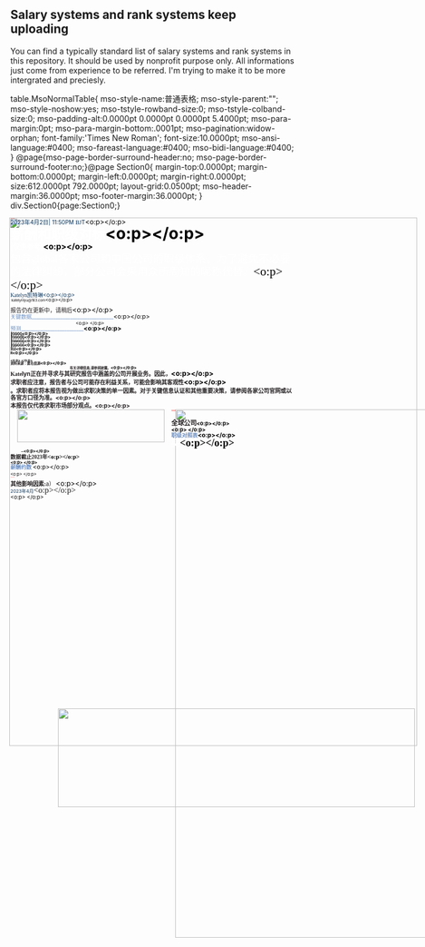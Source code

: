 ## Salary systems and rank systems keep uploading
You can find a typically standard list of salary systems and rank systems in this repository. It should be used by nonprofit purpose only. All informations just come from experience to be referred. I'm trying to make it to be more intergrated and preciesly.

table.MsoNormalTable{
mso-style-name:普通表格;
mso-style-parent:"";
mso-style-noshow:yes;
mso-tstyle-rowband-size:0;
mso-tstyle-colband-size:0;
mso-padding-alt:0.0000pt 0.0000pt 0.0000pt 5.4000pt;
mso-para-margin:0pt;
mso-para-margin-bottom:.0001pt;
mso-pagination:widow-orphan;
font-family:'Times New Roman';
font-size:10.0000pt;
mso-ansi-language:#0400;
mso-fareast-language:#0400;
mso-bidi-language:#0400;
}
@page{mso-page-border-surround-header:no;
	mso-page-border-surround-footer:no;}@page Section0{
margin-top:0.0000pt;
margin-bottom:0.0000pt;
margin-left:0.0000pt;
margin-right:0.0000pt;
size:612.0000pt 792.0000pt;
layout-grid:0.0500pt;
mso-header-margin:36.0000pt;
mso-footer-margin:36.0000pt;
}
div.Section0{page:Section0;}</style></head><body style="tab-interval:35pt;" ><!--StartFragment--><div class="Section0"  style="layout-grid:0.0500pt;" ><p class=MsoNormal  style="margin-top:0.0000pt;margin-right:0.0000pt;margin-bottom:0.0000pt;
margin-left:0.0000pt;text-indent:0.0000pt;text-align:left;
mso-line-height-alt:0pt;" ><span style="position:absolute;z-index:-1;margin-left:-2.4500px;
margin-top:-0.9500px;width:720.0000px;height:931.0000px;" ><img width="720"  height="931"  src="专业报告模版-2023.files/专业报告模版-20230.png" ></span><span style="mso-spacerun:'yes';font-family:Arial;mso-fareast-font-family:宋体;
mso-hansi-font-family:Calibri;mso-bidi-font-family:'Times New Roman';color:rgb(255,0,0);
letter-spacing:0.0000pt;font-size:1.0000pt;" >&nbsp;</span><span style="mso-spacerun:'yes';font-family:Arial;mso-fareast-font-family:宋体;
mso-hansi-font-family:Calibri;mso-bidi-font-family:'Times New Roman';color:rgb(255,0,0);
letter-spacing:0.0000pt;font-size:1.0000pt;" ><o:p></o:p></span></p><p class=MsoNormal  style="margin-top:0.0000pt;margin-right:0.0000pt;margin-bottom:0.0000pt;
margin-left:0.0000pt;text-indent:0.0000pt;text-autospace:none;
mso-pagination:none;text-align:left;line-height:9.0000pt;
mso-line-height-rule:exactly;" ><span style="mso-spacerun:'yes';font-family:SFGFGQ+UniversLTStd-Cn;mso-fareast-font-family:宋体;
mso-hansi-font-family:Calibri;mso-bidi-font-family:'Times New Roman';color:rgb(7,49,87);
letter-spacing:0.0000pt;font-size:7.5000pt;" >2023<font face="宋体" >年</font></span><span style="mso-spacerun:'yes';font-family:SFGFGQ+UniversLTStd-Cn;mso-fareast-font-family:宋体;
mso-hansi-font-family:Calibri;mso-bidi-font-family:'Times New Roman';color:rgb(7,49,87);
letter-spacing:0.0000pt;font-size:7.5000pt;" >4</span><span style="mso-spacerun:'yes';font-family:SFGFGQ+UniversLTStd-Cn;mso-fareast-font-family:宋体;
mso-hansi-font-family:Calibri;mso-bidi-font-family:'Times New Roman';color:rgb(7,49,87);
letter-spacing:0.0000pt;font-size:7.5000pt;" ><font face="宋体" >月</font></span><span style="mso-spacerun:'yes';font-family:SFGFGQ+UniversLTStd-Cn;mso-fareast-font-family:宋体;
mso-hansi-font-family:Calibri;mso-bidi-font-family:'Times New Roman';color:rgb(7,49,87);
letter-spacing:0.0000pt;font-size:7.5000pt;" >2</span><span style="mso-spacerun:'yes';font-family:SFGFGQ+UniversLTStd-Cn;mso-fareast-font-family:宋体;
mso-hansi-font-family:Calibri;mso-bidi-font-family:'Times New Roman';color:rgb(7,49,87);
letter-spacing:0.0000pt;font-size:7.5000pt;" ><font face="宋体" >日</font>| </span><span style="mso-spacerun:'yes';font-family:SFGFGQ+UniversLTStd-Cn;mso-fareast-font-family:宋体;
mso-hansi-font-family:Calibri;mso-bidi-font-family:'Times New Roman';color:rgb(7,49,87);
letter-spacing:0.0000pt;font-size:7.5000pt;" >11</span><span style="mso-spacerun:'yes';font-family:SFGFGQ+UniversLTStd-Cn;mso-fareast-font-family:宋体;
mso-hansi-font-family:Calibri;mso-bidi-font-family:'Times New Roman';color:rgb(7,49,87);
letter-spacing:0.0000pt;font-size:7.5000pt;" >:</span><span style="mso-spacerun:'yes';font-family:SFGFGQ+UniversLTStd-Cn;mso-fareast-font-family:宋体;
mso-hansi-font-family:Calibri;mso-bidi-font-family:'Times New Roman';color:rgb(7,49,87);
letter-spacing:0.0000pt;font-size:7.5000pt;" >50</span><span style="mso-spacerun:'yes';font-family:SFGFGQ+UniversLTStd-Cn;mso-fareast-font-family:宋体;
mso-hansi-font-family:Calibri;mso-bidi-font-family:'Times New Roman';color:rgb(7,49,87);
letter-spacing:0.0000pt;font-size:7.5000pt;" >PM </span><span style="mso-spacerun:'yes';font-family:宋体;mso-ascii-font-family:SFGFGQ+UniversLTStd-Cn;
mso-hansi-font-family:Calibri;mso-bidi-font-family:'Times New Roman';color:rgb(7,49,87);
letter-spacing:0.0000pt;font-size:7.5000pt;" ><font face="SFGFGQ+UniversLTStd-Cn" >BJ</font></span><span style="mso-spacerun:'yes';font-family:SFGFGQ+UniversLTStd-Cn;mso-fareast-font-family:宋体;
mso-hansi-font-family:Calibri;mso-bidi-font-family:'Times New Roman';color:rgb(7,49,87);
letter-spacing:0.0000pt;font-size:7.5000pt;" >T</span><span style="mso-spacerun:'yes';font-family:SFGFGQ+UniversLTStd-Cn;mso-fareast-font-family:宋体;
mso-hansi-font-family:Calibri;mso-bidi-font-family:'Times New Roman';color:rgb(0,0,0);
letter-spacing:0.0000pt;font-size:9.0000pt;" ><o:p></o:p></span></p><p class=MsoNormal  style="margin-top:0.0000pt;margin-right:0.0000pt;margin-bottom:0.0000pt;
margin-left:0.0000pt;text-indent:0.0000pt;text-autospace:none;
mso-pagination:none;text-align:left;line-height:20.3000pt;
mso-line-height-rule:exactly;" ><b style="mso-bidi-font-weight:normal" ><span style="mso-spacerun:'yes';font-family:宋体;mso-ascii-font-family:IQEUPB+UniversLTStd-BoldCn;
mso-hansi-font-family:Calibri;mso-bidi-font-family:'Times New Roman';color:rgb(255,255,255);
letter-spacing:-0.0500pt;mso-ansi-font-weight:bold;font-size:18.0000pt;" ><font face="宋体" >薪酬和职级对标</font></span></b><b style="mso-bidi-font-weight:normal" ><span style="mso-spacerun:'yes';font-family:IQEUPB+UniversLTStd-BoldCn;mso-fareast-font-family:宋体;
mso-hansi-font-family:Calibri;mso-bidi-font-family:'Times New Roman';color:rgb(0,0,0);
letter-spacing:0.0000pt;mso-ansi-font-weight:bold;font-size:21.0000pt;" ><o:p></o:p></span></b></p><p class=MsoNormal  style="margin-top:0.0000pt;margin-right:0.0000pt;margin-bottom:0.0000pt;
margin-left:0.0000pt;text-indent:0.0000pt;text-autospace:none;
mso-pagination:none;text-align:left;line-height:10.3500pt;
mso-line-height-rule:exactly;" ><b style="mso-bidi-font-weight:normal" ><span style="mso-spacerun:'yes';font-family:IQEUPB+UniversLTStd-BoldCn;mso-fareast-font-family:宋体;
mso-hansi-font-family:Calibri;mso-bidi-font-family:'Times New Roman';color:rgb(255,255,255);
letter-spacing:0.1000pt;mso-ansi-font-weight:bold;font-size:9.0000pt;" >(</span></b><b style="mso-bidi-font-weight:normal" ><span style="mso-spacerun:'yes';font-family:宋体;mso-ascii-font-family:IQEUPB+UniversLTStd-BoldCn;
mso-hansi-font-family:Calibri;mso-bidi-font-family:'Times New Roman';color:rgb(255,255,255);
letter-spacing:0.1000pt;mso-ansi-font-weight:bold;font-size:9.0000pt;" ><font face="宋体" >仅供参考</font></span></b><b style="mso-bidi-font-weight:normal" ><span style="mso-spacerun:'yes';font-family:IQEUPB+UniversLTStd-BoldCn;mso-fareast-font-family:宋体;
mso-hansi-font-family:Calibri;mso-bidi-font-family:'Times New Roman';color:rgb(255,255,255);
letter-spacing:0.1000pt;mso-ansi-font-weight:bold;font-size:9.0000pt;" >)</span></b><b style="mso-bidi-font-weight:normal" ><span style="mso-spacerun:'yes';font-family:IQEUPB+UniversLTStd-BoldCn;mso-fareast-font-family:宋体;
mso-hansi-font-family:Calibri;mso-bidi-font-family:'Times New Roman';color:rgb(0,0,0);
letter-spacing:0.0000pt;mso-ansi-font-weight:bold;font-size:10.5000pt;" ><o:p></o:p></span></b></p><p class=MsoNormal  style="margin-top:0.8000pt;margin-right:0.0000pt;margin-bottom:0.0000pt;
margin-left:0.0000pt;text-indent:0.0000pt;text-autospace:none;
mso-pagination:none;text-align:left;line-height:17.7000pt;
mso-line-height-rule:exactly;" ><span style="mso-spacerun:'yes';font-family:宋体;mso-ascii-font-family:'QEHWCM+Times New Roman';
mso-hansi-font-family:Calibri;mso-bidi-font-family:'Times New Roman';color:rgb(255,255,255);
letter-spacing:0.0000pt;font-size:14.0000pt;" ><font face="宋体" >包含</font><font face="QEHWCM+Times New Roman" >global</font><font face="宋体" >各家公司和中国公司的职级体系</font></span><span style="mso-spacerun:'yes';font-family:'QEHWCM+Times New Roman';mso-fareast-font-family:宋体;
mso-hansi-font-family:Calibri;mso-bidi-font-family:'Times New Roman';color:rgb(255,255,255);
letter-spacing:0.0000pt;font-size:14.0000pt;" ><font face="宋体" >。</font></span><span style="mso-spacerun:'yes';font-family:宋体;mso-ascii-font-family:'QEHWCM+Times New Roman';
mso-hansi-font-family:Calibri;mso-bidi-font-family:'Times New Roman';color:rgb(255,255,255);
letter-spacing:0.0000pt;font-size:14.0000pt;" ><font face="宋体" >为了避免不必要的法律纠纷</font></span><span style="mso-spacerun:'yes';font-family:'QEHWCM+Times New Roman';mso-fareast-font-family:宋体;
mso-hansi-font-family:Calibri;mso-bidi-font-family:'Times New Roman';color:rgb(255,255,255);
letter-spacing:0.0000pt;font-size:14.0000pt;" ><font face="宋体" >，</font></span><span style="mso-spacerun:'yes';font-family:宋体;mso-ascii-font-family:'QEHWCM+Times New Roman';
mso-hansi-font-family:Calibri;mso-bidi-font-family:'Times New Roman';color:rgb(255,255,255);
letter-spacing:0.0000pt;font-size:14.0000pt;" ><font face="宋体" >部分公司会采用众所周知的昵称代替</font></span><span style="mso-spacerun:'yes';font-family:'QEHWCM+Times New Roman';mso-fareast-font-family:宋体;
mso-hansi-font-family:Calibri;mso-bidi-font-family:'Times New Roman';color:rgb(255,255,255);
letter-spacing:0.0000pt;font-size:14.0000pt;" ><font face="宋体" >。</font></span><span style="mso-spacerun:'yes';font-family:'QEHWCM+Times New Roman';mso-fareast-font-family:宋体;
mso-hansi-font-family:Calibri;mso-bidi-font-family:'Times New Roman';color:rgb(0,0,0);
letter-spacing:0.0000pt;font-size:16.0000pt;" ><o:p></o:p></span></p><p class=MsoNormal  style="margin-top:0.0000pt;margin-right:0.0000pt;margin-bottom:0.0000pt;
margin-left:0.0000pt;text-indent:0.0000pt;text-autospace:none;
mso-pagination:none;text-align:left;line-height:8.1000pt;
mso-line-height-rule:exactly;" ><span style="mso-spacerun:'yes';font-family:宋体;mso-ascii-font-family:SFGFGQ+UniversLTStd-Cn;
mso-hansi-font-family:Calibri;mso-bidi-font-family:'Times New Roman';color:rgb(7,49,87);
letter-spacing:0.0000pt;font-size:7.0000pt;" ><font face="SFGFGQ+UniversLTStd-Cn" >Katelyn</font><font face="宋体" >凯特琳</font></span><span style="mso-spacerun:'yes';font-family:SFGFGQ+UniversLTStd-Cn;mso-fareast-font-family:宋体;
mso-hansi-font-family:Calibri;mso-bidi-font-family:'Times New Roman';color:rgb(7,49,87);
letter-spacing:0.0000pt;font-size:7.0000pt;" ><o:p></o:p></span></p><p class=MsoNormal  style="margin-top:0.0000pt;margin-right:0.0000pt;margin-bottom:0.0000pt;
margin-left:0.0000pt;text-indent:0.0000pt;text-autospace:none;
mso-pagination:none;text-align:left;line-height:5.8000pt;
mso-line-height-rule:exactly;" ><span style="mso-spacerun:'yes';font-family:ANNDSK+UniversLTStd;mso-fareast-font-family:宋体;
mso-hansi-font-family:Calibri;mso-bidi-font-family:'Times New Roman';color:rgb(35,31,32);
letter-spacing:-0.2000pt;font-size:5.0000pt;" >&nbsp;</span><span style="mso-spacerun:'yes';font-family:ANNDSK+UniversLTStd;mso-fareast-font-family:宋体;
mso-hansi-font-family:Calibri;mso-bidi-font-family:'Times New Roman';color:rgb(35,31,32);
letter-spacing:-0.2000pt;font-size:5.0000pt;" >katelynlyu</span><span style="mso-spacerun:'yes';font-family:ANNDSK+UniversLTStd;mso-fareast-font-family:宋体;
mso-hansi-font-family:Calibri;mso-bidi-font-family:'Times New Roman';color:rgb(35,31,32);
letter-spacing:-0.2000pt;font-size:5.0000pt;" >@</span><span style="mso-spacerun:'yes';font-family:ANNDSK+UniversLTStd;mso-fareast-font-family:宋体;
mso-hansi-font-family:Calibri;mso-bidi-font-family:'Times New Roman';color:rgb(35,31,32);
letter-spacing:-0.2000pt;font-size:5.0000pt;" >163</span><span style="mso-spacerun:'yes';font-family:ANNDSK+UniversLTStd;mso-fareast-font-family:宋体;
mso-hansi-font-family:Calibri;mso-bidi-font-family:'Times New Roman';color:rgb(35,31,32);
letter-spacing:-0.2000pt;font-size:5.0000pt;" >.com</span><span style="mso-spacerun:'yes';font-family:ANNDSK+UniversLTStd;mso-fareast-font-family:宋体;
mso-hansi-font-family:Calibri;mso-bidi-font-family:'Times New Roman';color:rgb(0,0,0);
letter-spacing:0.0000pt;font-size:6.0000pt;" ><o:p></o:p></span></p><p class=MsoNormal  style="margin-top:4.5500pt;margin-right:0.0000pt;margin-bottom:0.0000pt;
margin-left:0.0000pt;text-indent:0.0000pt;text-autospace:none;
mso-pagination:none;text-align:left;line-height:8.9500pt;
mso-line-height-rule:exactly;" ><span style="mso-spacerun:'yes';font-family:ANNDSK+UniversLTStd;mso-fareast-font-family:宋体;
mso-hansi-font-family:Calibri;mso-bidi-font-family:'Times New Roman';color:rgb(35,31,32);
letter-spacing:-0.0500pt;font-size:7.5000pt;" ><font face="宋体" >报告</font></span><span style="mso-spacerun:'yes';font-family:宋体;mso-ascii-font-family:ANNDSK+UniversLTStd;
mso-hansi-font-family:Calibri;mso-bidi-font-family:'Times New Roman';color:rgb(35,31,32);
letter-spacing:-0.0500pt;font-size:7.5000pt;" ><font face="宋体" >仍在更新中</font></span><span style="mso-spacerun:'yes';font-family:ANNDSK+UniversLTStd;mso-fareast-font-family:宋体;
mso-hansi-font-family:Calibri;mso-bidi-font-family:'Times New Roman';color:rgb(35,31,32);
letter-spacing:-0.0500pt;font-size:7.5000pt;" ><font face="宋体" >，</font></span><span style="mso-spacerun:'yes';font-family:宋体;mso-ascii-font-family:ANNDSK+UniversLTStd;
mso-hansi-font-family:Calibri;mso-bidi-font-family:'Times New Roman';color:rgb(35,31,32);
letter-spacing:-0.0500pt;font-size:7.5000pt;" ><font face="宋体" >请稍后</font></span><span style="mso-spacerun:'yes';font-family:ANNDSK+UniversLTStd;mso-fareast-font-family:宋体;
mso-hansi-font-family:Calibri;mso-bidi-font-family:'Times New Roman';color:rgb(0,0,0);
letter-spacing:0.0000pt;font-size:9.0000pt;" ><o:p></o:p></span></p><p class=MsoNormal  style="margin-top:0.0000pt;margin-right:0.0000pt;margin-bottom:0.0000pt;
margin-left:0.0000pt;text-indent:0.0000pt;text-autospace:none;
mso-pagination:none;text-align:left;line-height:8.1000pt;
mso-line-height-rule:exactly;" ><span style="mso-spacerun:'yes';font-family:SFGFGQ+UniversLTStd-Cn;mso-fareast-font-family:宋体;
mso-hansi-font-family:Calibri;mso-bidi-font-family:'Times New Roman';color:rgb(109,144,195);
letter-spacing:0.0000pt;font-size:7.0000pt;" ><font face="宋体" >关键数据</font>__________________________________</span><span style="mso-spacerun:'yes';font-family:SFGFGQ+UniversLTStd-Cn;mso-fareast-font-family:宋体;
mso-hansi-font-family:Calibri;mso-bidi-font-family:'Times New Roman';color:rgb(0,0,0);
letter-spacing:0.0000pt;font-size:8.0000pt;" ><o:p></o:p></span></p><p class=MsoNormal  style="margin-top:1.8500pt;margin-right:0.0000pt;margin-bottom:0.0000pt;
margin-left:86.5000pt;text-indent:0.0000pt;text-autospace:none;
mso-pagination:none;text-align:left;line-height:5.6500pt;
mso-line-height-rule:exactly;" ><span style="mso-spacerun:'yes';font-family:MWRFIU+UniversLTStd;mso-fareast-font-family:宋体;
mso-hansi-font-family:Calibri;mso-bidi-font-family:'Times New Roman';color:rgb(0,0,0);
letter-spacing:0.0000pt;font-size:6.0000pt;" ><o:p>&nbsp;</o:p></span></p><p class=MsoNormal  style="margin-top:0.0000pt;margin-right:0.0000pt;margin-bottom:0.0000pt;
margin-left:0.0000pt;text-indent:0.0000pt;text-autospace:none;
mso-pagination:none;text-align:left;line-height:8.1000pt;
mso-line-height-rule:exactly;" ><span style="mso-spacerun:'yes';font-family:SFGFGQ+UniversLTStd-Cn;mso-fareast-font-family:宋体;
mso-hansi-font-family:Calibri;mso-bidi-font-family:'Times New Roman';color:rgb(109,144,195);
letter-spacing:0.0000pt;font-size:7.0000pt;" ><font face="宋体" >预测</font>________________________________</span><span style="mso-spacerun:'yes';font-family:SFGFGQ+UniversLTStd-Cn;mso-fareast-font-family:宋体;
mso-hansi-font-family:Calibri;mso-bidi-font-family:'Times New Roman';color:rgb(0,0,0);
letter-spacing:0.0000pt;font-size:8.0000pt;" ><o:p></o:p></span></p><p class=MsoNormal  style="margin-top:0.0000pt;margin-right:0.0000pt;margin-bottom:0.0000pt;
margin-left:0.0000pt;text-indent:0.0000pt;text-autospace:none;
mso-pagination:none;text-align:left;line-height:5.1000pt;
mso-line-height-rule:exactly;" ><b style="mso-bidi-font-weight:normal" ><span style="mso-spacerun:'yes';font-family:BBEAUI+UniversLTStd;color:rgb(0,0,0);
letter-spacing:-0.2500pt;mso-ansi-font-weight:bold;font-size:4.5000pt;" >&#57345;</span></b><b style="mso-bidi-font-weight:normal" ><span style="mso-spacerun:'yes';font-family:BBEAUI+UniversLTStd;color:rgb(0,0,0);
letter-spacing:-0.2500pt;mso-ansi-font-weight:bold;font-size:4.5000pt;" >&#57346;</span></b><b style="mso-bidi-font-weight:normal" ><span style="mso-spacerun:'yes';font-family:BBEAUI+UniversLTStd;color:rgb(0,0,0);
letter-spacing:-0.2500pt;mso-ansi-font-weight:bold;font-size:4.5000pt;" >&#57347;</span></b><b style="mso-bidi-font-weight:normal" ><span style="mso-spacerun:'yes';font-family:BBEAUI+UniversLTStd;color:rgb(0,0,0);
letter-spacing:-0.2500pt;mso-ansi-font-weight:bold;font-size:4.5000pt;" >&#57346;</span></b><b style="mso-bidi-font-weight:normal" ><span style="mso-spacerun:'yes';font-family:BBEAUI+UniversLTStd;color:rgb(0,0,0);
letter-spacing:-0.2500pt;mso-ansi-font-weight:bold;font-size:4.5000pt;" >&#57346;</span></b><b style="mso-bidi-font-weight:normal" ><span style="mso-spacerun:'yes';font-family:BBEAUI+UniversLTStd;mso-fareast-font-family:宋体;
mso-hansi-font-family:Calibri;mso-bidi-font-family:'Times New Roman';color:rgb(0,0,0);
letter-spacing:0.0000pt;mso-ansi-font-weight:bold;font-size:5.5000pt;" ><o:p></o:p></span></b></p><p class=MsoNormal  style="margin-top:0.0000pt;margin-right:0.0000pt;margin-bottom:0.0000pt;
margin-left:0.0000pt;text-indent:0.0000pt;text-autospace:none;
mso-pagination:none;text-align:left;line-height:5.1000pt;
mso-line-height-rule:exactly;" ><b style="mso-bidi-font-weight:normal" ><span style="mso-spacerun:'yes';font-family:BBEAUI+UniversLTStd;color:rgb(0,0,0);
letter-spacing:-0.2500pt;mso-ansi-font-weight:bold;font-size:4.5000pt;" >&#57345;</span></b><b style="mso-bidi-font-weight:normal" ><span style="mso-spacerun:'yes';font-family:BBEAUI+UniversLTStd;color:rgb(0,0,0);
letter-spacing:-0.2500pt;mso-ansi-font-weight:bold;font-size:4.5000pt;" >&#57346;</span></b><b style="mso-bidi-font-weight:normal" ><span style="mso-spacerun:'yes';font-family:BBEAUI+UniversLTStd;color:rgb(0,0,0);
letter-spacing:-0.2500pt;mso-ansi-font-weight:bold;font-size:4.5000pt;" >&#57347;</span></b><b style="mso-bidi-font-weight:normal" ><span style="mso-spacerun:'yes';font-family:BBEAUI+UniversLTStd;color:rgb(0,0,0);
letter-spacing:-0.2500pt;mso-ansi-font-weight:bold;font-size:4.5000pt;" >&#57346;</span></b><b style="mso-bidi-font-weight:normal" ><span style="mso-spacerun:'yes';font-family:BBEAUI+UniversLTStd;color:rgb(0,0,0);
letter-spacing:-0.2500pt;mso-ansi-font-weight:bold;font-size:4.5000pt;" >&#57348;</span></b><b style="mso-bidi-font-weight:normal" ><span style="mso-spacerun:'yes';font-family:BBEAUI+UniversLTStd;color:rgb(0,0,0);
letter-spacing:-0.2500pt;mso-ansi-font-weight:bold;font-size:4.5000pt;" >&#57349;</span></b><b style="mso-bidi-font-weight:normal" ><span style="mso-spacerun:'yes';font-family:BBEAUI+UniversLTStd;mso-fareast-font-family:宋体;
mso-hansi-font-family:Calibri;mso-bidi-font-family:'Times New Roman';color:rgb(0,0,0);
letter-spacing:0.0000pt;mso-ansi-font-weight:bold;font-size:5.5000pt;" ><o:p></o:p></span></b></p><p class=MsoNormal  style="margin-top:0.0000pt;margin-right:0.0000pt;margin-bottom:0.0000pt;
margin-left:0.0000pt;text-indent:0.0000pt;text-autospace:none;
mso-pagination:none;text-align:left;line-height:5.1000pt;
mso-line-height-rule:exactly;" ><b style="mso-bidi-font-weight:normal" ><span style="mso-spacerun:'yes';font-family:BBEAUI+UniversLTStd;color:rgb(0,0,0);
letter-spacing:-0.2500pt;mso-ansi-font-weight:bold;font-size:4.5000pt;" >&#57345;</span></b><b style="mso-bidi-font-weight:normal" ><span style="mso-spacerun:'yes';font-family:BBEAUI+UniversLTStd;color:rgb(0,0,0);
letter-spacing:-0.2500pt;mso-ansi-font-weight:bold;font-size:4.5000pt;" >&#57346;</span></b><b style="mso-bidi-font-weight:normal" ><span style="mso-spacerun:'yes';font-family:BBEAUI+UniversLTStd;color:rgb(0,0,0);
letter-spacing:-0.2500pt;mso-ansi-font-weight:bold;font-size:4.5000pt;" >&#57347;</span></b><b style="mso-bidi-font-weight:normal" ><span style="mso-spacerun:'yes';font-family:BBEAUI+UniversLTStd;color:rgb(0,0,0);
letter-spacing:-0.2500pt;mso-ansi-font-weight:bold;font-size:4.5000pt;" >&#57346;</span></b><b style="mso-bidi-font-weight:normal" ><span style="mso-spacerun:'yes';font-family:BBEAUI+UniversLTStd;color:rgb(0,0,0);
letter-spacing:-0.2500pt;mso-ansi-font-weight:bold;font-size:4.5000pt;" >&#57350;</span></b><b style="mso-bidi-font-weight:normal" ><span style="mso-spacerun:'yes';font-family:BBEAUI+UniversLTStd;color:rgb(0,0,0);
letter-spacing:-0.2500pt;mso-ansi-font-weight:bold;font-size:4.5000pt;" >&#57349;</span></b><b style="mso-bidi-font-weight:normal" ><span style="mso-spacerun:'yes';font-family:BBEAUI+UniversLTStd;mso-fareast-font-family:宋体;
mso-hansi-font-family:Calibri;mso-bidi-font-family:'Times New Roman';color:rgb(0,0,0);
letter-spacing:0.0000pt;mso-ansi-font-weight:bold;font-size:5.5000pt;" ><o:p></o:p></span></b></p><p class=MsoNormal  style="margin-top:0.0000pt;margin-right:0.0000pt;margin-bottom:0.0000pt;
margin-left:0.0000pt;text-indent:0.0000pt;text-autospace:none;
mso-pagination:none;text-align:left;line-height:5.1000pt;
mso-line-height-rule:exactly;" ><b style="mso-bidi-font-weight:normal" ><span style="mso-spacerun:'yes';font-family:BBEAUI+UniversLTStd;color:rgb(0,0,0);
letter-spacing:-0.2500pt;mso-ansi-font-weight:bold;font-size:4.5000pt;" >&#57345;</span></b><b style="mso-bidi-font-weight:normal" ><span style="mso-spacerun:'yes';font-family:BBEAUI+UniversLTStd;color:rgb(0,0,0);
letter-spacing:-0.2500pt;mso-ansi-font-weight:bold;font-size:4.5000pt;" >&#57346;</span></b><b style="mso-bidi-font-weight:normal" ><span style="mso-spacerun:'yes';font-family:BBEAUI+UniversLTStd;color:rgb(0,0,0);
letter-spacing:-0.2500pt;mso-ansi-font-weight:bold;font-size:4.5000pt;" >&#57347;</span></b><b style="mso-bidi-font-weight:normal" ><span style="mso-spacerun:'yes';font-family:BBEAUI+UniversLTStd;color:rgb(0,0,0);
letter-spacing:-0.2500pt;mso-ansi-font-weight:bold;font-size:4.5000pt;" >&#57346;</span></b><b style="mso-bidi-font-weight:normal" ><span style="mso-spacerun:'yes';font-family:BBEAUI+UniversLTStd;color:rgb(0,0,0);
letter-spacing:-0.2500pt;mso-ansi-font-weight:bold;font-size:4.5000pt;" >&#57351;</span></b><b style="mso-bidi-font-weight:normal" ><span style="mso-spacerun:'yes';font-family:BBEAUI+UniversLTStd;color:rgb(0,0,0);
letter-spacing:-0.2500pt;mso-ansi-font-weight:bold;font-size:4.5000pt;" >&#57349;</span></b><b style="mso-bidi-font-weight:normal" ><span style="mso-spacerun:'yes';font-family:BBEAUI+UniversLTStd;mso-fareast-font-family:宋体;
mso-hansi-font-family:Calibri;mso-bidi-font-family:'Times New Roman';color:rgb(0,0,0);
letter-spacing:0.0000pt;mso-ansi-font-weight:bold;font-size:5.5000pt;" ><o:p></o:p></span></b></p><p class=MsoNormal  style="margin-top:0.0000pt;margin-right:0.0000pt;margin-bottom:0.0000pt;
margin-left:0.0000pt;text-indent:0.0000pt;text-autospace:none;
mso-pagination:none;text-align:left;line-height:5.1000pt;
mso-line-height-rule:exactly;" ><b style="mso-bidi-font-weight:normal" ><span style="mso-spacerun:'yes';font-family:BBEAUI+UniversLTStd;color:rgb(0,0,0);
letter-spacing:-0.2000pt;mso-ansi-font-weight:bold;font-size:4.5000pt;" >&#57362;</span></b><b style="mso-bidi-font-weight:normal" ><span style="mso-spacerun:'yes';font-family:BBEAUI+UniversLTStd;color:rgb(0,0,0);
letter-spacing:-0.2000pt;mso-ansi-font-weight:bold;font-size:4.5000pt;" >&#57353;</span></b><b style="mso-bidi-font-weight:normal" ><span style="mso-spacerun:'yes';font-family:BBEAUI+UniversLTStd;color:rgb(0,0,0);
letter-spacing:-0.2000pt;mso-ansi-font-weight:bold;font-size:4.5000pt;" >&#57363;</span></b><b style="mso-bidi-font-weight:normal" ><span style="mso-spacerun:'yes';font-family:BBEAUI+UniversLTStd;mso-fareast-font-family:宋体;
mso-hansi-font-family:Calibri;mso-bidi-font-family:'Times New Roman';color:rgb(0,0,0);
letter-spacing:0.0000pt;mso-ansi-font-weight:bold;font-size:5.5000pt;" ><o:p></o:p></span></b></p><p class=MsoNormal  style="margin-top:0.0000pt;margin-right:0.0000pt;margin-bottom:0.0000pt;
margin-left:0.0000pt;text-indent:0.0000pt;text-autospace:none;
mso-pagination:none;text-align:left;line-height:5.0500pt;
mso-line-height-rule:exactly;" ><span style="mso-spacerun:'yes';font-family:EETSNG+UniversLTStd;mso-fareast-font-family:宋体;
color:rgb(0,0,0);letter-spacing:-0.3000pt;font-size:4.5000pt;" >R</span><span style="mso-spacerun:'yes';font-family:EETSNG+UniversLTStd;mso-fareast-font-family:宋体;
mso-hansi-font-family:Calibri;mso-bidi-font-family:'Times New Roman';color:rgb(0,0,0);
letter-spacing:0.0000pt;font-size:5.5000pt;" ><o:p></o:p></span></p><p class=MsoNormal  style="margin-top:4.7000pt;margin-right:0.0000pt;margin-bottom:0.0000pt;
margin-left:0.0000pt;text-indent:0.0000pt;text-autospace:none;
mso-pagination:none;text-align:left;line-height:4.3000pt;
mso-line-height-rule:exactly;" ><span style="mso-spacerun:'yes';font-family:CLQLHE+UniversLTStd;mso-fareast-font-family:宋体;
mso-hansi-font-family:Calibri;mso-bidi-font-family:'Times New Roman';color:rgb(0,0,0);
letter-spacing:0.0000pt;font-size:4.5000pt;" ><o:p>&nbsp;</o:p></span></p><p class=MsoNormal  style="margin-top:0.0000pt;margin-right:0.0000pt;margin-bottom:0.0000pt;
margin-left:0.0000pt;text-indent:0.0000pt;text-autospace:none;
mso-pagination:none;text-align:left;line-height:4.9500pt;
mso-line-height-rule:exactly;" ><span style="mso-spacerun:'yes';font-family:JIVVBN+UniversLTStd-LightObl;mso-fareast-font-family:宋体;
mso-hansi-font-family:Calibri;mso-bidi-font-family:'Times New Roman';color:rgb(35,31,32);
letter-spacing:-0.1000pt;font-size:4.5000pt;" ><font face="宋体" >资料来源：</font></span><span style="mso-spacerun:'yes';font-family:宋体;mso-ascii-font-family:JIVVBN+UniversLTStd-LightObl;
mso-hansi-font-family:Calibri;mso-bidi-font-family:'Times New Roman';color:rgb(35,31,32);
letter-spacing:-0.1000pt;font-size:4.5000pt;" ><font face="宋体" >匿名信源</font></span><span style="mso-spacerun:'yes';font-family:JIVVBN+UniversLTStd-LightObl;mso-fareast-font-family:宋体;
mso-hansi-font-family:Calibri;mso-bidi-font-family:'Times New Roman';color:rgb(0,0,0);
letter-spacing:0.0000pt;font-size:5.5000pt;" ><o:p></o:p></span></p><p class=MsoNormal  style="margin-top:1.0500pt;margin-right:0.0000pt;margin-bottom:0.0000pt;
margin-left:78.5000pt;text-indent:0.0000pt;text-autospace:none;
mso-pagination:none;text-align:left;line-height:4.9500pt;
mso-line-height-rule:exactly;" ><span style="mso-spacerun:'yes';font-family:JIVVBN+UniversLTStd-LightObl;mso-fareast-font-family:宋体;
mso-hansi-font-family:Calibri;mso-bidi-font-family:'Times New Roman';color:rgb(35,31,32);
letter-spacing:-0.1000pt;font-size:4.5000pt;" ><font face="宋体" >有关详细信息</font>,<font face="宋体" >请参阅披露。</font></span><span style="mso-spacerun:'yes';font-family:JIVVBN+UniversLTStd-LightObl;mso-fareast-font-family:宋体;
mso-hansi-font-family:Calibri;mso-bidi-font-family:'Times New Roman';color:rgb(0,0,0);
letter-spacing:0.0000pt;font-size:5.5000pt;" ><o:p></o:p></span></p><p class=MsoNormal  style="margin-top:0.0000pt;margin-right:0.0000pt;margin-bottom:0.0000pt;
margin-left:0.0000pt;text-indent:0.0000pt;text-autospace:none;
mso-pagination:none;text-align:left;line-height:8.9500pt;
mso-line-height-rule:exactly;" ><span style="mso-spacerun:'yes';font-family:宋体;mso-ascii-font-family:ANNDSK+UniversLTStd;
mso-hansi-font-family:Calibri;mso-bidi-font-family:'Times New Roman';color:rgb(35,31,32);
letter-spacing:-0.0500pt;font-size:7.5000pt;" ><font face="ANNDSK+UniversLTStd" >Kate</font></span><span style="mso-spacerun:'yes';font-family:ANNDSK+UniversLTStd;mso-fareast-font-family:宋体;
mso-hansi-font-family:Calibri;mso-bidi-font-family:'Times New Roman';color:rgb(35,31,32);
letter-spacing:-0.0500pt;font-size:7.5000pt;" >lyn</span><span style="mso-spacerun:'yes';font-family:ANNDSK+UniversLTStd;mso-fareast-font-family:宋体;
mso-hansi-font-family:Calibri;mso-bidi-font-family:'Times New Roman';color:rgb(35,31,32);
letter-spacing:-0.0500pt;font-size:7.5000pt;" ><font face="宋体" >正在并寻求与其研究报告中涵盖的公司开展业务。</font></span><span style="mso-spacerun:'yes';font-family:宋体;mso-ascii-font-family:ANNDSK+UniversLTStd;
mso-hansi-font-family:Calibri;mso-bidi-font-family:'Times New Roman';color:rgb(35,31,32);
letter-spacing:-0.0500pt;font-size:7.5000pt;" ><font face="宋体" >因此</font></span><span style="mso-spacerun:'yes';font-family:ANNDSK+UniversLTStd;mso-fareast-font-family:宋体;
mso-hansi-font-family:Calibri;mso-bidi-font-family:'Times New Roman';color:rgb(35,31,32);
letter-spacing:-0.0500pt;font-size:7.5000pt;" ><font face="宋体" >，</font></span><span style="mso-spacerun:'yes';font-family:ANNDSK+UniversLTStd;mso-fareast-font-family:宋体;
mso-hansi-font-family:Calibri;mso-bidi-font-family:'Times New Roman';color:rgb(0,0,0);
letter-spacing:0.0000pt;font-size:9.0000pt;" ><o:p></o:p></span></p><p class=MsoNormal  style="margin-top:1.5500pt;margin-right:0.0000pt;margin-bottom:0.0000pt;
margin-left:0.0000pt;text-indent:0.0000pt;text-autospace:none;
mso-pagination:none;text-align:left;line-height:8.9500pt;
mso-line-height-rule:exactly;" ><span style="mso-spacerun:'yes';font-family:宋体;mso-ascii-font-family:ANNDSK+UniversLTStd;
mso-hansi-font-family:Calibri;mso-bidi-font-family:'Times New Roman';color:rgb(35,31,32);
letter-spacing:-0.1000pt;font-size:7.5000pt;" ><font face="宋体" >求职者</font></span><span style="mso-spacerun:'yes';font-family:ANNDSK+UniversLTStd;mso-fareast-font-family:宋体;
mso-hansi-font-family:Calibri;mso-bidi-font-family:'Times New Roman';color:rgb(35,31,32);
letter-spacing:-0.1000pt;font-size:7.5000pt;" ><font face="宋体" >应注意，</font></span><span style="mso-spacerun:'yes';font-family:宋体;mso-ascii-font-family:ANNDSK+UniversLTStd;
mso-hansi-font-family:Calibri;mso-bidi-font-family:'Times New Roman';color:rgb(35,31,32);
letter-spacing:-0.1000pt;font-size:7.5000pt;" ><font face="宋体" >报告者与公司</font></span><span style="mso-spacerun:'yes';font-family:ANNDSK+UniversLTStd;mso-fareast-font-family:宋体;
mso-hansi-font-family:Calibri;mso-bidi-font-family:'Times New Roman';color:rgb(35,31,32);
letter-spacing:-0.1000pt;font-size:7.5000pt;" ><font face="宋体" >可能存在利益</font></span><span style="mso-spacerun:'yes';font-family:宋体;mso-ascii-font-family:ANNDSK+UniversLTStd;
mso-hansi-font-family:Calibri;mso-bidi-font-family:'Times New Roman';color:rgb(35,31,32);
letter-spacing:-0.1000pt;font-size:7.5000pt;" ><font face="宋体" >关系</font></span><span style="mso-spacerun:'yes';font-family:ANNDSK+UniversLTStd;mso-fareast-font-family:宋体;
mso-hansi-font-family:Calibri;mso-bidi-font-family:'Times New Roman';color:rgb(35,31,32);
letter-spacing:-0.1000pt;font-size:7.5000pt;" ><font face="宋体" >，可能会影响其客观性</font></span><span style="mso-spacerun:'yes';font-family:ANNDSK+UniversLTStd;mso-fareast-font-family:宋体;
mso-hansi-font-family:Calibri;mso-bidi-font-family:'Times New Roman';color:rgb(0,0,0);
letter-spacing:0.0000pt;font-size:9.0000pt;" ><o:p></o:p></span></p><p class=MsoNormal  style="margin-top:2.0500pt;margin-right:0.0000pt;margin-bottom:0.0000pt;
margin-left:0.0000pt;text-indent:0.0000pt;text-autospace:none;
mso-pagination:none;text-align:left;line-height:8.9500pt;
mso-line-height-rule:exactly;" ><span style="mso-spacerun:'yes';font-family:ANNDSK+UniversLTStd;mso-fareast-font-family:宋体;
mso-hansi-font-family:Calibri;mso-bidi-font-family:'Times New Roman';color:rgb(35,31,32);
letter-spacing:-0.0500pt;font-size:7.5000pt;" ><font face="宋体" >。</font></span><span style="mso-spacerun:'yes';font-family:宋体;mso-ascii-font-family:ANNDSK+UniversLTStd;
mso-hansi-font-family:Calibri;mso-bidi-font-family:'Times New Roman';color:rgb(35,31,32);
letter-spacing:-0.0500pt;font-size:7.5000pt;" ><font face="宋体" >求职者</font></span><span style="mso-spacerun:'yes';font-family:ANNDSK+UniversLTStd;mso-fareast-font-family:宋体;
mso-hansi-font-family:Calibri;mso-bidi-font-family:'Times New Roman';color:rgb(35,31,32);
letter-spacing:-0.0500pt;font-size:7.5000pt;" ><font face="宋体" >应将本报告视为做出</font></span><span style="mso-spacerun:'yes';font-family:宋体;mso-ascii-font-family:ANNDSK+UniversLTStd;
mso-hansi-font-family:Calibri;mso-bidi-font-family:'Times New Roman';color:rgb(35,31,32);
letter-spacing:-0.0500pt;font-size:7.5000pt;" ><font face="宋体" >求职</font></span><span style="mso-spacerun:'yes';font-family:ANNDSK+UniversLTStd;mso-fareast-font-family:宋体;
mso-hansi-font-family:Calibri;mso-bidi-font-family:'Times New Roman';color:rgb(35,31,32);
letter-spacing:-0.0500pt;font-size:7.5000pt;" ><font face="宋体" >决策的单一因素。对于</font></span><span style="mso-spacerun:'yes';font-family:宋体;mso-ascii-font-family:ANNDSK+UniversLTStd;
mso-hansi-font-family:Calibri;mso-bidi-font-family:'Times New Roman';color:rgb(35,31,32);
letter-spacing:-0.0500pt;font-size:7.5000pt;" ><font face="宋体" >关键信息认证</font></span><span style="mso-spacerun:'yes';font-family:ANNDSK+UniversLTStd;mso-fareast-font-family:宋体;
color:rgb(35,31,32);letter-spacing:-0.0500pt;font-size:7.5000pt;" ><font face="宋体" >和其他</font></span><span style="mso-spacerun:'yes';font-family:宋体;mso-ascii-font-family:ANNDSK+UniversLTStd;
mso-hansi-font-family:ANNDSK+UniversLTStd;mso-bidi-font-family:ANNDSK+UniversLTStd;color:rgb(35,31,32);
letter-spacing:-0.0500pt;font-size:7.5000pt;" ><font face="宋体" >重要决策</font></span><span style="mso-spacerun:'yes';font-family:ANNDSK+UniversLTStd;mso-fareast-font-family:宋体;
color:rgb(35,31,32);letter-spacing:-0.0500pt;font-size:7.5000pt;" ><font face="宋体" >，请参阅</font></span><span style="mso-spacerun:'yes';font-family:宋体;mso-ascii-font-family:ANNDSK+UniversLTStd;
mso-hansi-font-family:ANNDSK+UniversLTStd;mso-bidi-font-family:ANNDSK+UniversLTStd;color:rgb(35,31,32);
letter-spacing:-0.0500pt;font-size:7.5000pt;" ><font face="宋体" >各家公司官网或以各官方口径为准</font></span><span style="mso-spacerun:'yes';font-family:ANNDSK+UniversLTStd;mso-fareast-font-family:宋体;
color:rgb(35,31,32);letter-spacing:-0.0500pt;font-size:7.5000pt;" ><font face="宋体" >。</font></span><span style="mso-spacerun:'yes';font-family:ANNDSK+UniversLTStd;mso-fareast-font-family:宋体;
color:rgb(35,31,32);letter-spacing:-0.0500pt;font-size:7.5000pt;" ><o:p></o:p></span></p><p class=MsoNormal  style="margin-top:2.0500pt;margin-right:0.0000pt;margin-bottom:0.0000pt;
margin-left:0.0000pt;text-indent:0.0000pt;text-autospace:none;
mso-pagination:none;text-align:left;line-height:8.9500pt;
mso-line-height-rule:exactly;" ><span style="mso-spacerun:'yes';font-family:宋体;mso-ascii-font-family:ANNDSK+UniversLTStd;
mso-hansi-font-family:ANNDSK+UniversLTStd;mso-bidi-font-family:ANNDSK+UniversLTStd;color:rgb(35,31,32);
letter-spacing:-0.0500pt;font-size:7.5000pt;" ><font face="宋体" >本报告仅代表求职市场部分观点</font></span><span style="mso-spacerun:'yes';font-family:ANNDSK+UniversLTStd;mso-fareast-font-family:宋体;
color:rgb(35,31,32);letter-spacing:-0.0500pt;font-size:7.5000pt;" ><font face="宋体" >。</font></span><span style="mso-spacerun:'yes';font-family:ANNDSK+UniversLTStd;mso-fareast-font-family:宋体;
color:rgb(35,31,32);letter-spacing:-0.0500pt;font-size:7.5000pt;" ><o:p></o:p></span></p><p class=MsoNormal  style="margin-top:0.0000pt;margin-right:0.0000pt;margin-bottom:0.0000pt;
margin-left:0.0000pt;text-indent:0.0000pt;text-align:left;
mso-line-height-alt:0pt;" ><img width="260"  height="58"  src="专业报告模版-2023.files/专业报告模版-2023411.png"  align="left"  hspace="12" ><span style="mso-spacerun:'yes';font-family:Arial;mso-fareast-font-family:宋体;
mso-hansi-font-family:Calibri;mso-bidi-font-family:'Times New Roman';color:rgb(255,0,0);
letter-spacing:0.0000pt;font-size:1.0000pt;" ><br clear=all style='page-break-before:always'></span><span style="mso-spacerun:'yes';font-family:Arial;mso-fareast-font-family:宋体;
mso-hansi-font-family:Calibri;mso-bidi-font-family:'Times New Roman';color:rgb(255,0,0);
letter-spacing:0.0000pt;font-size:1.0000pt;" ><o:p></o:p></span></p><p class=MsoNormal  style="margin-top:0.0000pt;margin-right:0.0000pt;margin-bottom:0.0000pt;
margin-left:0.0000pt;text-indent:0.0000pt;text-align:left;
mso-line-height-alt:0pt;" ><span style="position:absolute;z-index:-1;margin-left:7.3500px;
margin-top:-2.2500px;width:720.0000px;height:931.0000px;" ><img width="720"  height="931"  src="专业报告模版-2023.files/专业报告模版-2023414.png" ></span><span style="mso-spacerun:'yes';font-family:Arial;mso-fareast-font-family:宋体;
mso-hansi-font-family:Calibri;mso-bidi-font-family:'Times New Roman';color:rgb(255,0,0);
letter-spacing:0.0000pt;font-size:1.0000pt;" >&nbsp;</span><span style="mso-spacerun:'yes';font-family:Arial;mso-fareast-font-family:宋体;
mso-hansi-font-family:Calibri;mso-bidi-font-family:'Times New Roman';color:rgb(255,0,0);
letter-spacing:0.0000pt;font-size:1.0000pt;" ><o:p></o:p></span></p><p class=MsoNormal  style="margin-top:10.8000pt;margin-right:0.0000pt;margin-bottom:0.0000pt;
margin-left:39.0000pt;text-indent:0.0000pt;text-autospace:none;
mso-pagination:none;text-align:left;line-height:9.5000pt;
mso-line-height-rule:exactly;" ><b style="mso-bidi-font-weight:normal" ><span style="mso-spacerun:'yes';font-family:IQEUPB+UniversLTStd-BoldCn;mso-fareast-font-family:宋体;
mso-hansi-font-family:Calibri;mso-bidi-font-family:'Times New Roman';color:rgb(35,31,32);
letter-spacing:-0.1500pt;mso-ansi-font-weight:bold;font-size:8.5000pt;" ><font face="宋体" >全球公司</font></span></b><b style="mso-bidi-font-weight:normal" ><span style="mso-spacerun:'yes';font-family:IQEUPB+UniversLTStd-BoldCn;mso-fareast-font-family:宋体;
mso-hansi-font-family:Calibri;mso-bidi-font-family:'Times New Roman';color:rgb(0,0,0);
letter-spacing:0.0000pt;mso-ansi-font-weight:bold;font-size:7.0000pt;" ><o:p></o:p></span></b></p><p class=MsoNormal  style="margin-top:0.0000pt;margin-right:0.0000pt;margin-bottom:0.0000pt;
margin-left:0.0000pt;text-indent:0.0000pt;text-autospace:none;
mso-pagination:none;text-align:left;line-height:7.2000pt;
mso-line-height-rule:exactly;" ><span style="mso-spacerun:'yes';font-family:SFGFGQ+UniversLTStd-Cn;mso-fareast-font-family:宋体;
mso-hansi-font-family:Calibri;mso-bidi-font-family:'Times New Roman';color:rgb(0,0,0);
letter-spacing:0.0000pt;font-size:7.0000pt;" ><o:p>&nbsp;</o:p></span></p><p class=MsoNormal  style="margin-top:0.0000pt;margin-right:0.0000pt;margin-bottom:0.0000pt;
margin-left:0.0000pt;text-indent:0.0000pt;text-autospace:none;
mso-pagination:none;text-align:left;line-height:8.1000pt;
mso-line-height-rule:exactly;" ><span style="mso-spacerun:'yes';font-family:宋体;mso-ascii-font-family:SFGFGQ+UniversLTStd-Cn;
mso-hansi-font-family:Calibri;mso-bidi-font-family:'Times New Roman';color:rgb(109,144,195);
letter-spacing:0.0000pt;font-size:7.0000pt;" ><font face="宋体" >职级对照表</font></span><span style="mso-spacerun:'yes';font-family:SFGFGQ+UniversLTStd-Cn;mso-fareast-font-family:宋体;
mso-hansi-font-family:Calibri;mso-bidi-font-family:'Times New Roman';color:rgb(0,0,0);
letter-spacing:0.0000pt;font-size:8.0000pt;" ><o:p></o:p></span></p><p class=MsoNormal  style="margin-top:0.0000pt;margin-right:0.0000pt;margin-bottom:0.0000pt;
margin-left:0.0000pt;text-indent:0.0000pt;text-autospace:none;
mso-pagination:none;text-align:left;line-height:11.0500pt;
mso-line-height-rule:exactly;" ><span style="mso-spacerun:'yes';font-family:KWEKIC+UniversLTStd-LightUltraC;mso-fareast-font-family:宋体;
mso-hansi-font-family:Calibri;mso-bidi-font-family:'Times New Roman';color:rgb(255,255,255);
letter-spacing:-0.0500pt;font-size:11.5000pt;" ><font face="宋体" >买</font></span><span style="mso-spacerun:'yes';font-family:'Times New Roman';mso-fareast-font-family:宋体;
mso-hansi-font-family:Calibri;color:rgb(0,0,0);letter-spacing:0.0000pt;
font-size:13.5000pt;" ><o:p></o:p></span></p><p class=MsoNormal  style="margin-top:2.9500pt;margin-right:0.0000pt;margin-bottom:0.0000pt;
margin-left:13.9000pt;text-indent:0.0000pt;text-autospace:none;
mso-pagination:none;text-align:left;line-height:5.0500pt;
mso-line-height-rule:exactly;" ><span style="mso-spacerun:'yes';font-family:FVWNVK+UniversLTStd;mso-fareast-font-family:宋体;
mso-hansi-font-family:Calibri;mso-bidi-font-family:'Times New Roman';color:rgb(0,0,0);
letter-spacing:-0.3500pt;font-size:4.5000pt;" >--</span><span style="mso-spacerun:'yes';font-family:FVWNVK+UniversLTStd;mso-fareast-font-family:宋体;
mso-hansi-font-family:Calibri;mso-bidi-font-family:'Times New Roman';color:rgb(0,0,0);
letter-spacing:0.0000pt;font-size:5.5000pt;" ><o:p></o:p></span></p><p class=MsoNormal  style="margin-top:0.0000pt;margin-right:0.0000pt;margin-bottom:0.0000pt;
margin-left:0.0000pt;text-indent:0.0000pt;text-autospace:none;
mso-pagination:none;text-align:left;line-height:8.8500pt;
mso-line-height-rule:exactly;" ><span style="mso-spacerun:'yes';font-family:宋体;mso-ascii-font-family:'QEHWCM+Times New Roman';
mso-hansi-font-family:Calibri;mso-bidi-font-family:'Times New Roman';color:rgb(35,31,32);
letter-spacing:0.0000pt;font-size:7.0000pt;" ><font face="宋体" >数据截止</font></span><span style="mso-spacerun:'yes';font-family:'QEHWCM+Times New Roman';mso-fareast-font-family:宋体;
mso-hansi-font-family:Calibri;mso-bidi-font-family:'Times New Roman';color:rgb(35,31,32);
letter-spacing:0.0000pt;font-size:7.0000pt;" >202</span><span style="mso-spacerun:'yes';font-family:'QEHWCM+Times New Roman';mso-fareast-font-family:宋体;
mso-hansi-font-family:Calibri;mso-bidi-font-family:'Times New Roman';color:rgb(35,31,32);
letter-spacing:0.0000pt;font-size:7.0000pt;" >3</span><span style="mso-spacerun:'yes';font-family:'QEHWCM+Times New Roman';mso-fareast-font-family:宋体;
mso-hansi-font-family:Calibri;mso-bidi-font-family:'Times New Roman';color:rgb(35,31,32);
letter-spacing:0.0000pt;font-size:7.0000pt;" ><font face="宋体" >年</font></span><span style="mso-spacerun:'yes';font-family:'QEHWCM+Times New Roman';mso-fareast-font-family:宋体;
mso-hansi-font-family:Calibri;mso-bidi-font-family:'Times New Roman';color:rgb(0,0,0);
letter-spacing:0.0000pt;font-size:8.0000pt;" ><o:p></o:p></span></p><p class=MsoNormal  style="margin-top:0.0000pt;margin-right:0.0000pt;margin-bottom:0.0000pt;
margin-left:0.0000pt;text-indent:0.0000pt;text-autospace:none;
mso-pagination:none;text-align:left;line-height:5.0500pt;
mso-line-height-rule:exactly;" ><span style="mso-spacerun:'yes';font-family:FVWNVK+UniversLTStd;mso-fareast-font-family:宋体;
mso-hansi-font-family:Calibri;mso-bidi-font-family:'Times New Roman';color:rgb(0,0,0);
letter-spacing:0.0000pt;font-size:5.5000pt;" ><o:p>&nbsp;</o:p></span></p><p class=MsoNormal  style="margin-top:0.0000pt;margin-right:0.0000pt;margin-bottom:0.0000pt;
margin-left:0.0000pt;text-indent:0.0000pt;text-autospace:none;
mso-pagination:none;text-align:left;line-height:8.1000pt;
mso-line-height-rule:exactly;" ><span style="mso-spacerun:'yes';font-family:宋体;mso-ascii-font-family:SFGFGQ+UniversLTStd-Cn;
mso-hansi-font-family:Calibri;mso-bidi-font-family:'Times New Roman';color:rgb(109,144,195);
letter-spacing:0.0000pt;font-size:7.0000pt;" ><font face="宋体" >薪酬约数</font></span><span style="mso-spacerun:'yes';font-family:SFGFGQ+UniversLTStd-Cn;mso-fareast-font-family:宋体;
mso-hansi-font-family:Calibri;mso-bidi-font-family:'Times New Roman';color:rgb(109,144,195);
letter-spacing:0.0000pt;font-size:7.0000pt;" >&nbsp;______</span><span style="mso-spacerun:'yes';font-family:SFGFGQ+UniversLTStd-Cn;mso-fareast-font-family:宋体;
mso-hansi-font-family:Calibri;mso-bidi-font-family:'Times New Roman';color:rgb(0,0,0);
letter-spacing:0.0000pt;font-size:8.0000pt;" ><o:p></o:p></span></p><p class=MsoNormal  style="margin-top:3.0500pt;margin-right:0.0000pt;margin-bottom:0.0000pt;
margin-left:0.0000pt;text-indent:0.0000pt;text-autospace:none;
mso-pagination:none;text-align:left;line-height:4.9500pt;
mso-line-height-rule:exactly;" ><span style="mso-spacerun:'yes';font-family:DCPDBP+UniversLTStd;mso-fareast-font-family:宋体;
mso-hansi-font-family:Calibri;mso-bidi-font-family:'Times New Roman';color:rgb(0,0,0);
letter-spacing:0.0000pt;font-size:5.5000pt;" ><o:p>&nbsp;</o:p></span></p><p class=MsoNormal  style="margin-top:0.0000pt;margin-right:0.0000pt;margin-bottom:0.0000pt;
margin-left:0.0000pt;text-indent:0.0000pt;text-align:left;
mso-line-height-alt:0pt;" ><span style="mso-spacerun:'yes';font-family:Arial;mso-fareast-font-family:宋体;
mso-hansi-font-family:Calibri;mso-bidi-font-family:'Times New Roman';color:rgb(255,0,0);
letter-spacing:0.0000pt;font-size:1.0000pt;" >&nbsp;</span><span style="mso-spacerun:'yes';font-family:Arial;mso-fareast-font-family:宋体;
mso-hansi-font-family:Calibri;mso-bidi-font-family:'Times New Roman';color:rgb(255,0,0);
letter-spacing:0.0000pt;font-size:1.0000pt;" ><o:p></o:p></span></p><p class=MsoNormal  style="margin-top:4.0500pt;margin-right:0.0000pt;margin-bottom:0.0000pt;
margin-left:0.0000pt;text-indent:0.0000pt;text-autospace:none;
mso-pagination:none;text-align:left;line-height:8.9500pt;
mso-line-height-rule:exactly;" ><b style="mso-bidi-font-weight:normal" ><span style="mso-spacerun:'yes';font-family:宋体;mso-ascii-font-family:RVPFOO+UniversLTStd;
mso-hansi-font-family:Calibri;mso-bidi-font-family:'Times New Roman';color:rgb(35,31,32);
letter-spacing:-0.1000pt;mso-ansi-font-weight:bold;font-size:7.5000pt;" ><font face="宋体" >其他</font></span></b><b style="mso-bidi-font-weight:normal" ><span style="mso-spacerun:'yes';font-family:RVPFOO+UniversLTStd;mso-fareast-font-family:宋体;
mso-hansi-font-family:Calibri;mso-bidi-font-family:'Times New Roman';color:rgb(35,31,32);
letter-spacing:-0.1000pt;mso-ansi-font-weight:bold;font-size:7.5000pt;" ><font face="宋体" >影响</font></span></b><b style="mso-bidi-font-weight:normal" ><span style="mso-spacerun:'yes';font-family:宋体;mso-ascii-font-family:RVPFOO+UniversLTStd;
mso-hansi-font-family:Calibri;mso-bidi-font-family:'Times New Roman';color:rgb(35,31,32);
letter-spacing:-0.1000pt;mso-ansi-font-weight:bold;font-size:7.5000pt;" ><font face="宋体" >因素</font></span></b><b style="mso-bidi-font-weight:normal" ><span style="mso-spacerun:'yes';font-family:RVPFOO+UniversLTStd;mso-fareast-font-family:宋体;
mso-hansi-font-family:Calibri;mso-bidi-font-family:'Times New Roman';color:rgb(35,31,32);
letter-spacing:-0.1000pt;mso-ansi-font-weight:bold;font-size:7.5000pt;" >:</span></b><span style="mso-spacerun:'yes';font-family:ANNDSK+UniversLTStd;mso-fareast-font-family:宋体;
mso-hansi-font-family:Calibri;mso-bidi-font-family:'Times New Roman';color:rgb(35,31,32);
letter-spacing:-0.0500pt;font-size:7.5000pt;" >a<font face="宋体" >） </font></span><span style="mso-spacerun:'yes';font-family:ANNDSK+UniversLTStd;mso-fareast-font-family:宋体;
mso-hansi-font-family:Calibri;mso-bidi-font-family:'Times New Roman';color:rgb(0,0,0);
letter-spacing:0.0000pt;font-size:9.0000pt;" ><o:p></o:p></span></p><p class=MsoNormal  style="margin-top:0.0000pt;margin-right:0.0000pt;margin-bottom:0.0000pt;
margin-left:0.0000pt;text-indent:0.0000pt;text-autospace:none;
mso-pagination:none;text-align:left;line-height:7.2000pt;
mso-line-height-rule:exactly;" ><span style="mso-spacerun:'yes';font-family:SFGFGQ+UniversLTStd-Cn;mso-fareast-font-family:宋体;
mso-hansi-font-family:Calibri;mso-bidi-font-family:'Times New Roman';color:rgb(7,49,87);
letter-spacing:0.0000pt;font-size:6.0000pt;" >2023<font face="宋体" >年</font></span><span style="mso-spacerun:'yes';font-family:SFGFGQ+UniversLTStd-Cn;mso-fareast-font-family:宋体;
mso-hansi-font-family:Calibri;mso-bidi-font-family:'Times New Roman';color:rgb(7,49,87);
letter-spacing:0.0000pt;font-size:6.0000pt;" >4</span><span style="mso-spacerun:'yes';font-family:宋体;mso-ascii-font-family:SFGFGQ+UniversLTStd-Cn;
mso-hansi-font-family:Calibri;mso-bidi-font-family:'Times New Roman';color:rgb(7,49,87);
letter-spacing:0.0000pt;font-size:6.0000pt;" ><font face="宋体" >月</font></span><span style="position:absolute;z-index:1;margin-left:42.8000px;
margin-top:388.8500px;width:630.0000px;height:174.0000px;" ><img width="630"  height="174"  src="专业报告模版-2023.files/专业报告模版-2023478.png" ></span><span style="mso-spacerun:'yes';font-family:Calibri;mso-fareast-font-family:宋体;
mso-bidi-font-family:'Times New Roman';font-size:11.0000pt;" ><o:p></o:p></span></p><p class=MsoNormal  style="margin-top:0.0000pt;margin-right:0.0000pt;margin-bottom:0.0000pt;
margin-left:0.0000pt;text-indent:0.0000pt;text-autospace:none;
mso-pagination:none;text-align:left;line-height:7.2000pt;
mso-line-height-rule:exactly;" ><span style="mso-spacerun:'yes';font-family:SFGFGQ+UniversLTStd-Cn;mso-fareast-font-family:宋体;
mso-hansi-font-family:Calibri;mso-bidi-font-family:'Times New Roman';color:rgb(0,0,0);
letter-spacing:0.0000pt;font-size:7.0000pt;" ><o:p>&nbsp;</o:p></span></p></div><!--EndFragment--></body></html>
